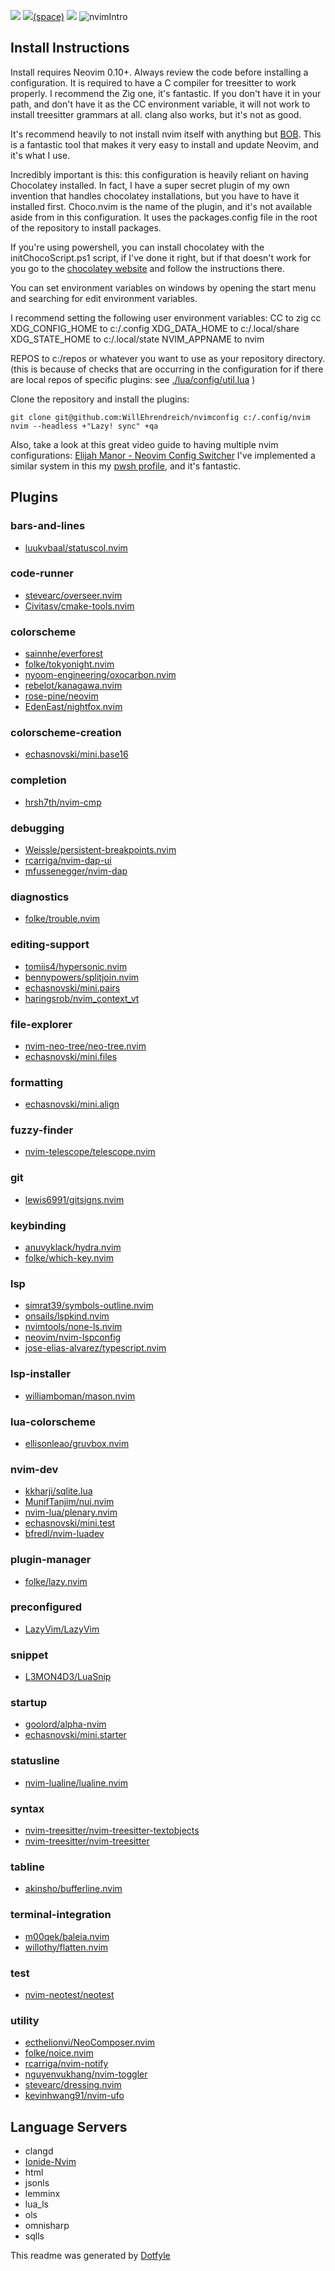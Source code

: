 <a href="https://dotfyle.com/WillEhrendreich/nvimconfig"><img src="https://dotfyle.com/WillEhrendreich/nvimconfig/badges/plugins?style=flat" /></a>
<a href="https://dotfyle.com/WillEhrendreich/nvimconfig"><img src="https://dotfyle.com/WillEhrendreich/nvimconfig/badges/leaderkey?style=flat" />(space)</a>
<a href="https://dotfyle.com/WillEhrendreich/nvimconfig"><img src="https://dotfyle.com/WillEhrendreich/nvimconfig/badges/plugin-manager?style=flat" /></a>
![nvimIntro](https://github.com/WillEhrendreich/nvimconfig/assets/55286472/fa233924-2a26-4c7d-8190-4b84cef06f7e)

## Install Instructions

Install requires Neovim 0.10+. Always review the code before installing a configuration.
It is required to have a C compiler for treesitter to work properly.
I recommend the Zig one, it's fantastic.
If you don't have it in your path, and don't have it as the CC environment variable, it will not work to install treesitter grammars at all.
clang also works, but it's not as good.

It's recommend heavily to not install nvim itself with anything but [BOB](https://github.com/MordechaiHadad/bob).
This is a fantastic tool that makes it very easy to install and update Neovim, and it's what I use.

Incredibly important is this: this configuration is heavily reliant on having Chocolatey installed.
In fact, I have a super secret plugin of my own invention that handles chocolatey installations, but you have to have it installed first.
Choco.nvim is the name of the plugin, and it's not available aside from in this configuration.
It uses the packages.config file in the root of the repository to install packages.

If you're using powershell, you can install chocolatey with the initChocoScript.ps1 script, if I've done it right,
but if that doesn't work for you go to the [chocolatey website](https://docs.chocolatey.org/en-us/choco/setup) and follow the instructions there.

You can set environment variables on windows by opening the start menu and searching for edit environment variables.

I recommend setting the following user environment variables:
CC to zig cc
XDG_CONFIG_HOME to c:/.config
XDG_DATA_HOME to c:/.local/share
XDG_STATE_HOME to c:/.local/state
NVIM_APPNAME to nvim

REPOS to c:/repos or whatever you want to use as your repository directory.
(this is because of checks that are occurring in the configuration for if there are local repos of specific plugins: see [./lua/config/util.lua](https://github.com/WillEhrendreich/nvimconfig/blob/master/lua/config/util.lua) )

Clone the repository and install the plugins:

```pwsh
git clone git@github.com:WillEhrendreich/nvimconfig c:/.config/nvim
nvim --headless +"Lazy! sync" +qa
```

Also, take a look at this great video guide to having multiple nvim configurations: [Elijah Manor - Neovim Config Switcher](https://www.youtube.com/watch?v=LkHjJlSgKZY)
I've implemented a similar system in this my [pwsh profile](https://github.com/WillEhrendreich/pwshProfile), and it's fantastic.

## Plugins

### bars-and-lines

- [luukvbaal/statuscol.nvim](https://dotfyle.com/plugins/luukvbaal/statuscol.nvim)

### code-runner

- [stevearc/overseer.nvim](https://dotfyle.com/plugins/stevearc/overseer.nvim)
- [Civitasv/cmake-tools.nvim](https://dotfyle.com/plugins/Civitasv/cmake-tools.nvim)

### colorscheme

- [sainnhe/everforest](https://dotfyle.com/plugins/sainnhe/everforest)
- [folke/tokyonight.nvim](https://dotfyle.com/plugins/folke/tokyonight.nvim)
- [nyoom-engineering/oxocarbon.nvim](https://dotfyle.com/plugins/nyoom-engineering/oxocarbon.nvim)
- [rebelot/kanagawa.nvim](https://dotfyle.com/plugins/rebelot/kanagawa.nvim)
- [rose-pine/neovim](https://dotfyle.com/plugins/rose-pine/neovim)
- [EdenEast/nightfox.nvim](https://dotfyle.com/plugins/EdenEast/nightfox.nvim)

### colorscheme-creation

- [echasnovski/mini.base16](https://dotfyle.com/plugins/echasnovski/mini.base16)

### completion

- [hrsh7th/nvim-cmp](https://dotfyle.com/plugins/hrsh7th/nvim-cmp)

### debugging

- [Weissle/persistent-breakpoints.nvim](https://dotfyle.com/plugins/Weissle/persistent-breakpoints.nvim)
- [rcarriga/nvim-dap-ui](https://dotfyle.com/plugins/rcarriga/nvim-dap-ui)
- [mfussenegger/nvim-dap](https://dotfyle.com/plugins/mfussenegger/nvim-dap)

### diagnostics

- [folke/trouble.nvim](https://dotfyle.com/plugins/folke/trouble.nvim)

### editing-support

- [tomiis4/hypersonic.nvim](https://dotfyle.com/plugins/tomiis4/hypersonic.nvim)
- [bennypowers/splitjoin.nvim](https://dotfyle.com/plugins/bennypowers/splitjoin.nvim)
- [echasnovski/mini.pairs](https://dotfyle.com/plugins/echasnovski/mini.pairs)
- [haringsrob/nvim_context_vt](https://dotfyle.com/plugins/haringsrob/nvim_context_vt)

### file-explorer

- [nvim-neo-tree/neo-tree.nvim](https://dotfyle.com/plugins/nvim-neo-tree/neo-tree.nvim)
- [echasnovski/mini.files](https://dotfyle.com/plugins/echasnovski/mini.files)

### formatting

- [echasnovski/mini.align](https://dotfyle.com/plugins/echasnovski/mini.align)

### fuzzy-finder

- [nvim-telescope/telescope.nvim](https://dotfyle.com/plugins/nvim-telescope/telescope.nvim)

### git

- [lewis6991/gitsigns.nvim](https://dotfyle.com/plugins/lewis6991/gitsigns.nvim)

### keybinding

- [anuvyklack/hydra.nvim](https://dotfyle.com/plugins/anuvyklack/hydra.nvim)
- [folke/which-key.nvim](https://dotfyle.com/plugins/folke/which-key.nvim)

### lsp

- [simrat39/symbols-outline.nvim](https://dotfyle.com/plugins/simrat39/symbols-outline.nvim)
- [onsails/lspkind.nvim](https://dotfyle.com/plugins/onsails/lspkind.nvim)
- [nvimtools/none-ls.nvim](https://dotfyle.com/plugins/jose-elias-alvarez/null-ls.nvim)
- [neovim/nvim-lspconfig](https://dotfyle.com/plugins/neovim/nvim-lspconfig)
- [jose-elias-alvarez/typescript.nvim](https://dotfyle.com/plugins/jose-elias-alvarez/typescript.nvim)

### lsp-installer

- [williamboman/mason.nvim](https://dotfyle.com/plugins/williamboman/mason.nvim)

### lua-colorscheme

- [ellisonleao/gruvbox.nvim](https://dotfyle.com/plugins/ellisonleao/gruvbox.nvim)

### nvim-dev

- [kkharji/sqlite.lua](https://dotfyle.com/plugins/kkharji/sqlite.lua)
- [MunifTanjim/nui.nvim](https://dotfyle.com/plugins/MunifTanjim/nui.nvim)
- [nvim-lua/plenary.nvim](https://dotfyle.com/plugins/nvim-lua/plenary.nvim)
- [echasnovski/mini.test](https://dotfyle.com/plugins/echasnovski/mini.test)
- [bfredl/nvim-luadev](https://dotfyle.com/plugins/bfredl/nvim-luadev)

### plugin-manager

- [folke/lazy.nvim](https://dotfyle.com/plugins/folke/lazy.nvim)

### preconfigured

- [LazyVim/LazyVim](https://dotfyle.com/plugins/LazyVim/LazyVim)

### snippet

- [L3MON4D3/LuaSnip](https://dotfyle.com/plugins/L3MON4D3/LuaSnip)

### startup

- [goolord/alpha-nvim](https://dotfyle.com/plugins/goolord/alpha-nvim)
- [echasnovski/mini.starter](https://dotfyle.com/plugins/echasnovski/mini.starter)

### statusline

- [nvim-lualine/lualine.nvim](https://dotfyle.com/plugins/nvim-lualine/lualine.nvim)

### syntax

- [nvim-treesitter/nvim-treesitter-textobjects](https://dotfyle.com/plugins/nvim-treesitter/nvim-treesitter-textobjects)
- [nvim-treesitter/nvim-treesitter](https://dotfyle.com/plugins/nvim-treesitter/nvim-treesitter)

### tabline

- [akinsho/bufferline.nvim](https://dotfyle.com/plugins/akinsho/bufferline.nvim)

### terminal-integration

- [m00qek/baleia.nvim](https://dotfyle.com/plugins/m00qek/baleia.nvim)
- [willothy/flatten.nvim](https://dotfyle.com/plugins/willothy/flatten.nvim)

### test

- [nvim-neotest/neotest](https://dotfyle.com/plugins/nvim-neotest/neotest)

### utility

- [ecthelionvi/NeoComposer.nvim](https://dotfyle.com/plugins/ecthelionvi/NeoComposer.nvim)
- [folke/noice.nvim](https://dotfyle.com/plugins/folke/noice.nvim)
- [rcarriga/nvim-notify](https://dotfyle.com/plugins/rcarriga/nvim-notify)
- [nguyenvukhang/nvim-toggler](https://dotfyle.com/plugins/nguyenvukhang/nvim-toggler)
- [stevearc/dressing.nvim](https://dotfyle.com/plugins/stevearc/dressing.nvim)
- [kevinhwang91/nvim-ufo](https://dotfyle.com/plugins/kevinhwang91/nvim-ufo)

## Language Servers

- clangd
- [Ionide-Nvim](https://github.com/WillEhrendreich/Ionide-nvim)
- html
- jsonls
- lemminx
- lua_ls
- ols
- omnisharp
- sqlls

This readme was generated by [Dotfyle](https://dotfyle.com)
